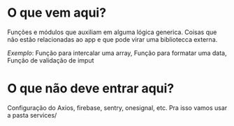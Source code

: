 # O que vem aqui?

Funções e módulos que auxiliam em alguma lógica generica.
Coisas que não estão relacionadas ao app e que pode virar uma bibliotecca externa.

_Exemplo_: Função para intercalar uma array, Função para formatar uma data, Função de validação de imput

# O que não deve entrar aqui?

Configuração do Axios, firebase, sentry, onesignal, etc. Pra isso vamos usar a pasta services/
